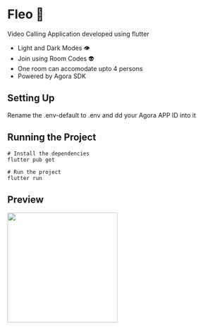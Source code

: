 # Fleo 📸

Video Calling Application developed using flutter

- Light and Dark Modes 👁
- Join using Room Codes 👽
- One room can accomodate upto 4 persons
- Powered by Agora SDK

## Setting Up

Rename the .env-default to .env and dd your Agora APP ID into it

## Running the Project

```
# Install the dependencies
flutter pub get

# Run the project
flutter run
```

## Preview

<img src="preview.gif" width="250" >
